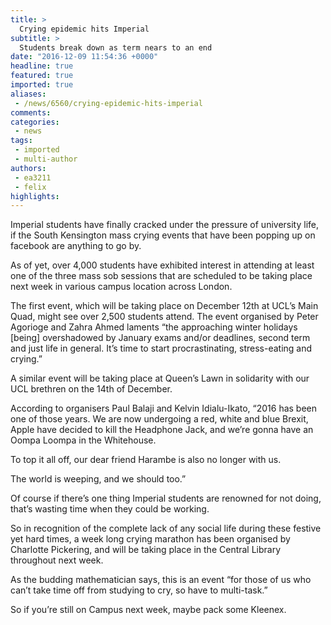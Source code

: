 ```yaml
---
title: >
  Crying epidemic hits Imperial
subtitle: >
  Students break down as term nears to an end
date: "2016-12-09 11:54:36 +0000"
headline: true
featured: true
imported: true
aliases:
 - /news/6560/crying-epidemic-hits-imperial
comments:
categories:
 - news
tags:
 - imported
 - multi-author
authors:
 - ea3211
 - felix
highlights:
---
```


Imperial students have finally cracked under the pressure of university life, if the South Kensington mass crying events that have been popping up on facebook are anything to go by.

As of yet, over 4,000 students have exhibited interest in attending at least one of the three mass sob sessions that are scheduled to be taking place next week in various campus location across London.

The first event, which will be taking place on December 12th at UCL’s Main Quad, might see over 2,500 students attend. The event organised by Peter Agorioge and Zahra Ahmed laments “the approaching winter holidays [being] overshadowed by January exams and/or deadlines, second term and just life in general. It’s time to start procrastinating, stress-eating and crying.”

A similar event will be taking place at Queen’s Lawn in solidarity with our UCL brethren on the 14th of December.

According to organisers Paul Balaji and Kelvin Idialu-Ikato, “2016 has been one of those years. We are now undergoing a red, white and blue Brexit, Apple have decided to kill the Headphone Jack, and we’re gonna have an Oompa Loompa in the Whitehouse.

To top it all off, our dear friend Harambe is also no longer with us.

The world is weeping, and we should too.”

Of course if there’s one thing Imperial students are renowned for not doing, that’s wasting time when they could be working.

So in recognition of the complete lack of any social life during these festive yet hard times, a week long crying marathon has been organised by  Charlotte Pickering, and will be taking place in the Central Library throughout next week.

As the budding mathematician says, this is an event “for those of us who can’t take time off from studying to cry, so have to multi-task.”

So if you’re still on Campus next week, maybe pack some Kleenex.
